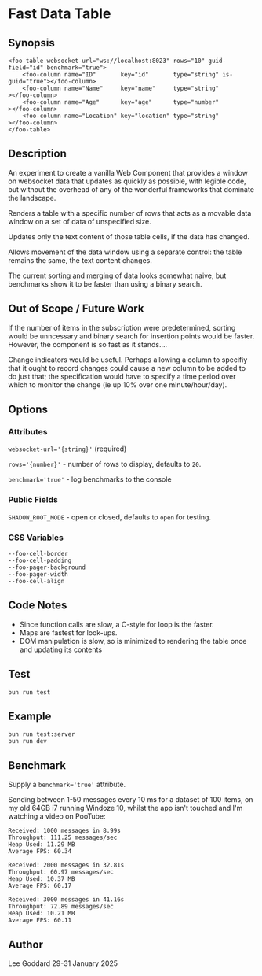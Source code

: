 # Fast Data Table

## Synopsis

    <foo-table websocket-url="ws://localhost:8023" rows="10" guid-field="id" benchmark="true">
        <foo-column name="ID"       key="id"       type="string" is-guid="true"></foo-column>
        <foo-column name="Name"     key="name"     type="string"               ></foo-column>
        <foo-column name="Age"      key="age"      type="number"               ></foo-column>
        <foo-column name="Location" key="location" type="string"               ></foo-column>
    </foo-table>

## Description

An experiment to create a vanilla Web Component that provides a window on websocket data that updates as quickly as possible, with legible code, but without the overhead of any of the wonderful frameworks that dominate the landscape.

Renders a table with a specific number of rows that acts as a movable data window on a set of data of unspecified size.

Updates only the text content of those table cells, if the data has changed.

Allows movement of the data window using a separate control: the table remains the same, the text content changes.

The current sorting and merging of data looks somewhat naive, but benchmarks show it to be faster
than using a binary search.

## Out of Scope / Future Work

If the number of items in the subscription were predetermined, sorting would be unncessary and binary search 
for insertion points would be faster. However, the component is so fast as it stands....

Change indicators would be useful. Perhaps allowing a column to specifiy that it ought to record changes
could cause a new column to be added to do just that; the specification would have to specify a time period
over which to monitor the change (ie up 10% over one minute/hour/day). 

## Options 

### Attributes

`websocket-url='{string}'` (required)

`rows='{number}'` - number of rows to display, defaults to `20`.

`benchmark='true'` - log benchmarks to the console

### Public Fields

`SHADOW_ROOT_MODE` - open or closed, defaults to `open` for testing.

### CSS Variables

    --foo-cell-border
    --foo-cell-padding
    --foo-pager-background
    --foo-pager-width
    --foo-cell-align

## Code Notes

* Since function calls are slow, a C-style for loop is the faster.
* Maps are fastest for look-ups.
* DOM manipulation is slow, so is minimized to rendering the table once and updating its contents

## Test

    bun run test

## Example

    bun run test:server
    bun run dev

## Benchmark

Supply a `benchmark='true'` attribute.

Sending between 1-50 messages every 10 ms for a dataset of 100 items, on my old 64GB i7 running Windoze 10, whilst the app isn't touched and I'm watching a video on PooTube:

    Received: 1000 messages in 8.99s
    Throughput: 111.25 messages/sec
    Heap Used: 11.29 MB
    Average FPS: 60.34

    Received: 2000 messages in 32.81s
    Throughput: 60.97 messages/sec
    Heap Used: 10.37 MB
    Average FPS: 60.17

    Received: 3000 messages in 41.16s
    Throughput: 72.89 messages/sec
    Heap Used: 10.21 MB
    Average FPS: 60.11

## Author 

Lee Goddard 29-31 January 2025
